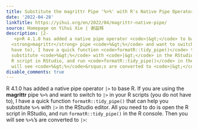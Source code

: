 ```yaml
---
title: Substitute the magrittr Pipe '%>%' with R's Native Pipe Operator '|>'
date: '2022-04-28'
linkTitle: https://yihui.org/en/2022/04/magrittr-native-pipe/
source: Homepage on Yihui Xie | 谢益辉
description: |2-
   <p>R 4.1.0 has added a native pipe operator <code>|&gt;</code> to base R. If you are using the
  <strong>magrittr</strong> pipe <code>%&gt;%</code> and want to switch to <code>|&gt;</code> in your R scripts (you do not
  have to), I have a quick function <code>formatR::tidy_pipe()</code> that can help you
  substitute <code>%&gt;%</code> with <code>|&gt;</code> in the RStudio editor. All you need to do is open the
  R script in RStudio, and run <code>formatR::tidy_pipe()</code> in the R console. Then you
  will see <code>%&gt;%</code>&rsquo;s are converted to <code>|&gt;</code>:</p> <pre><code ...
disable_comments: true
---
```

 <p>R 4.1.0 has added a native pipe operator <code>|&gt;</code> to base R. If you are using the
<strong>magrittr</strong> pipe <code>%&gt;%</code> and want to switch to <code>|&gt;</code> in your R scripts (you do not
have to), I have a quick function <code>formatR::tidy_pipe()</code> that can help you
substitute <code>%&gt;%</code> with <code>|&gt;</code> in the RStudio editor. All you need to do is open the
R script in RStudio, and run <code>formatR::tidy_pipe()</code> in the R console. Then you
will see <code>%&gt;%</code>&rsquo;s are converted to <code>|&gt;</code>:</p> <pre><code ...
